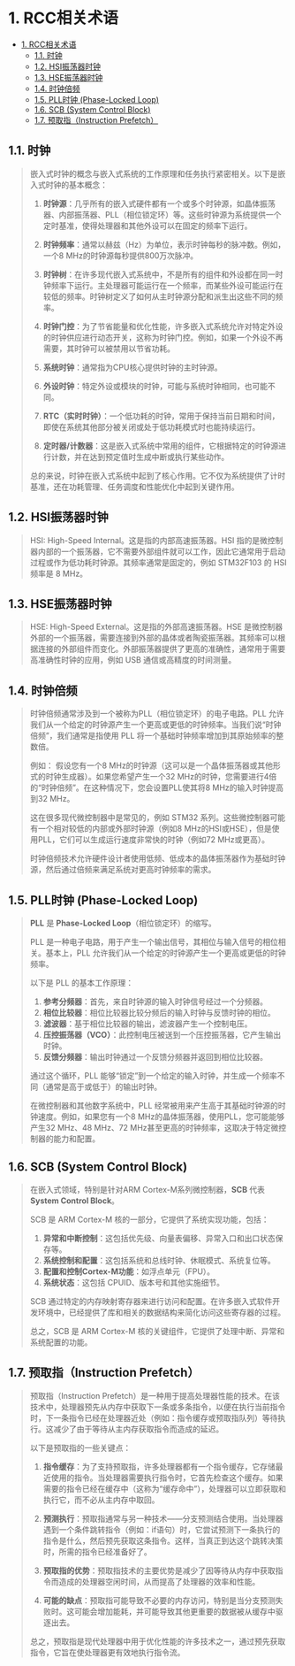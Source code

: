 # 1. RCC相关术语

- [1. RCC相关术语](#1-rcc相关术语)
  - [1.1. 时钟](#11-时钟)
  - [1.2. HSI振荡器时钟](#12-hsi振荡器时钟)
  - [1.3. HSE振荡器时钟](#13-hse振荡器时钟)
  - [1.4. 时钟倍频](#14-时钟倍频)
  - [1.5. PLL时钟 (Phase-Locked Loop)](#15-pll时钟-phase-locked-loop)
  - [1.6. SCB (System Control Block)](#16-scb-system-control-block)
  - [1.7. 预取指（Instruction Prefetch）](#17-预取指instruction-prefetch)

## 1.1. 时钟

> 嵌入式时钟的概念与嵌入式系统的工作原理和任务执行紧密相关。以下是嵌入式时钟的基本概念：
>
> 1. **时钟源**：几乎所有的嵌入式硬件都有一个或多个时钟源，如晶体振荡器、内部振荡器、PLL（相位锁定环）等。这些时钟源为系统提供一个定时基准，使得处理器和其他外设可以在固定的频率下运行。
>
> 2. **时钟频率**：通常以赫兹（Hz）为单位，表示时钟每秒的脉冲数。例如，一个8 MHz的时钟源每秒提供800万次脉冲。
>
> 3. **时钟树**：在许多现代嵌入式系统中，不是所有的组件和外设都在同一时钟频率下运行。主处理器可能运行在一个频率，而某些外设可能运行在较低的频率。时钟树定义了如何从主时钟源分配和派生出这些不同的频率。
>
> 4. **时钟门控**：为了节省能量和优化性能，许多嵌入式系统允许对特定外设的时钟供应进行动态开关，这称为时钟门控。例如，如果一个外设不再需要，其时钟可以被禁用以节省功耗。
>
> 5. **系统时钟**：通常指为CPU核心提供时钟的主时钟源。
>
> 6. **外设时钟**：特定外设或模块的时钟，可能与系统时钟相同，也可能不同。
>
> 7. **RTC（实时时钟）**：一个低功耗的时钟，常用于保持当前日期和时间，即使在系统其他部分被关闭或处于低功耗模式时也能持续运行。
>
> 8. **定时器/计数器**：这是嵌入式系统中常用的组件，它根据特定的时钟源进行计数，并在达到预定值时生成中断或执行某些动作。
>
> 总的来说，时钟在嵌入式系统中起到了核心作用。它不仅为系统提供了计时基准，还在功耗管理、任务调度和性能优化中起到关键作用。

## 1.2. HSI振荡器时钟

> HSI: High-Speed Internal。这是指的内部高速振荡器。HSI 指的是微控制器内部的一个振荡器，它不需要外部组件就可以工作，因此它通常用于启动过程或作为低功耗时钟源。其频率通常是固定的，例如 STM32F103 的 HSI 频率是 8 MHz。

## 1.3. HSE振荡器时钟

> HSE: High-Speed External。这是指的外部高速振荡器。HSE 是微控制器外部的一个振荡器，需要连接到外部的晶体或者陶瓷振荡器。其频率可以根据连接的外部组件而变化。外部振荡器提供了更高的准确性，通常用于需要高准确性时钟的应用，例如 USB 通信或高精度的时间测量。

## 1.4. 时钟倍频

> 时钟倍频通常涉及到一个被称为PLL（相位锁定环）的电子电路。PLL 允许我们从一个给定的时钟源产生一个更高或更低的时钟频率。当我们说“时钟倍频”，我们通常是指使用 PLL 将一个基础时钟频率增加到其原始频率的整数倍。
>
> 例如：
> 假设您有一个8 MHz的时钟源（这可以是一个晶体振荡器或其他形式的时钟生成器）。如果您希望产生一个32 MHz的时钟，您需要进行4倍的“时钟倍频”。在这种情况下，您会设置PLL使其将8 MHz的输入时钟提高到32 MHz。
>
> 这在很多现代微控制器中是常见的，例如 STM32 系列。这些微控制器可能有一个相对较低的内部或外部时钟源（例如8 MHz的HSI或HSE），但是使用PLL，它们可以生成运行速度非常快的时钟（例如72 MHz或更高）。
>
> 时钟倍频技术允许硬件设计者使用低频、低成本的晶体振荡器作为基础时钟源，然后通过倍频来满足系统对更高时钟频率的需求。

## 1.5. PLL时钟 (Phase-Locked Loop)

> **PLL** 是 **Phase-Locked Loop**（相位锁定环）的缩写。
>
> PLL 是一种电子电路，用于产生一个输出信号，其相位与输入信号的相位相关。基本上，PLL 允许我们从一个给定的时钟源产生一个更高或更低的时钟频率。
>
> 以下是 PLL 的基本工作原理：
>
> 1. **参考分频器**：首先，来自时钟源的输入时钟信号经过一个分频器。
> 2. **相位比较器**：相位比较器比较分频后的输入时钟与反馈时钟的相位。
> 3. **滤波器**：基于相位比较器的输出，滤波器产生一个控制电压。
> 4. **压控振荡器（VCO）**：此控制电压被送到一个压控振荡器，它产生输出时钟。
> 5. **反馈分频器**：输出时钟通过一个反馈分频器并返回到相位比较器。
>
> 通过这个循环，PLL 能够“锁定”到一个给定的输入时钟，并生成一个频率不同（通常是高于或低于）的输出时钟。
>
> 在微控制器和其他数字系统中，PLL 经常被用来产生高于其基础时钟源的时钟速度。例如，如果您有一个8 MHz的晶体振荡器，使用PLL，您可能能够产生32 MHz、48 MHz、72 MHz甚至更高的时钟频率，这取决于特定微控制器的能力和配置。

## 1.6. SCB (System Control Block)

> 在嵌入式领域，特别是针对ARM Cortex-M系列微控制器，**SCB** 代表 **System Control Block**。
>
> SCB 是 ARM Cortex-M 核的一部分，它提供了系统实现功能，包括：
>
> 1. **异常和中断控制**：这包括优先级、向量表偏移、异常入口和出口状态保存等。
> 2. **系统控制和配置**：这包括系统和总线时钟、休眠模式、系统复位等。
> 3. **配置和控制Cortex-M功能**：如浮点单元（FPU）。
> 4. **系统状态**：这包括 CPUID、版本号和其他实施细节。
>
> SCB 通过特定的内存映射寄存器来进行访问和配置。在许多嵌入式软件开发环境中，已经提供了库和相关的数据结构来简化访问这些寄存器的过程。
>
> 总之，SCB 是 ARM Cortex-M 核的关键组件，它提供了处理中断、异常和系统配置的功能。

## 1.7. 预取指（Instruction Prefetch）

> 预取指（Instruction Prefetch）是一种用于提高处理器性能的技术。在该技术中，处理器预先从内存中获取下一条或多条指令，以便在执行当前指令时，下一条指令已经在处理器近处（例如：指令缓存或预取指队列）等待执行。这减少了由于等待从主内存获取指令而造成的延迟。
>
> 以下是预取指的一些关键点：
>
> 1. **指令缓存**：为了支持预取指，许多处理器都有一个指令缓存，它存储最近使用的指令。当处理器需要执行指令时，它首先检查这个缓存。如果需要的指令已经在缓存中（这称为“缓存命中”），处理器可以立即获取和执行它，而不必从主内存中取回。
>
> 2. **预测执行**：预取指通常与另一种技术——分支预测结合使用。当处理器遇到一个条件跳转指令（例如：if语句）时，它尝试预测下一条执行的指令是什么，然后预先获取这条指令。这样，当真正到达这个跳转决策时，所需的指令已经准备好了。
>
> 3. **预取指的优势**：预取指技术的主要优势是减少了因等待从内存中获取指令而造成的处理器空闲时间，从而提高了处理器的效率和性能。
>
> 4. **可能的缺点**：预取指可能导致不必要的内存访问，特别是当分支预测失败时。这可能会增加能耗，并可能导致其他更重要的数据被从缓存中驱逐出去。
>
> 总之，预取指是现代处理器中用于优化性能的许多技术之一，通过预先获取指令，它旨在使处理器更有效地执行指令流。
